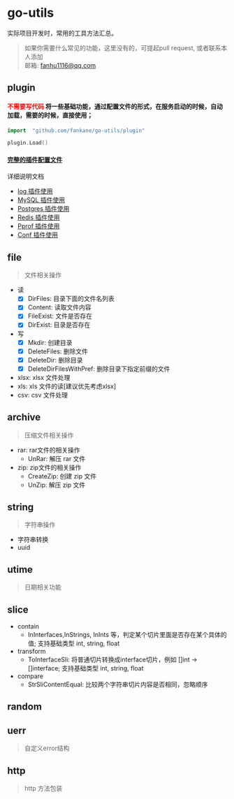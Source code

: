 # go-utils
实际项目开发时，常用的工具方法汇总。

> 如果你需要什么常见的功能，这里没有的，可提起pull request, 或者联系本人添加 <br>
> 邮箱: fanhu1116@qq.com 

## plugin
#### <font style="color: red">不需要写代码</font> 将一些基础功能，通过配置文件的形式，在服务启动的时候，自动加载，需要的时候，直接使用； <br>

```go
import	"github.com/fankane/go-utils/plugin"

plugin.Load()
```

#### [完整的插件配置文件](./plugin/README.md) 

详细说明文档
- [log 插件使用](./plugin/log/README.md)
- [MySQL 插件使用](./plugin/database/mysql/README.md)
- [Postgres 插件使用](./plugin/database/postgres/README.md)
- [Redis 插件使用](./plugin/database/redis/README.md)
- [Pprof 插件使用](./plugin/serve/pprof/README.md)
- [Conf 插件使用](./plugin/serve/conf/README.md)

## file
> 文件相关操作
- 读
  - [x] DirFiles: 目录下面的文件名列表
  - [x] Content: 读取文件内容
  - [x] FileExist: 文件是否存在
  - [x] DirExist: 目录是否存在
- 写
  - [x] Mkdir: 创建目录
  - [x] DeleteFiles: 删除文件
  - [x] DeleteDir: 删除目录
  - [x] DeleteDirFilesWithPref: 删除目录下指定前缀的文件
- xlsx: xlsx 文件处理
- xls: xls 文件的读[建议优先考虑xlsx]
- csv: csv 文件处理

## archive
> 压缩文件相关操作
- rar: rar文件的相关操作
  - UnRar: 解压 rar 文件
- zip: zip文件的相关操作
  - CreateZip: 创建 zip 文件
  - UnZip: 解压 zip 文件

## string
> 字符串操作
  - 字符串转换
  - uuid
## utime
> 日期相关功能

## slice
- contain
  - InInterfaces,InStrings, InInts 等，判定某个切片里面是否存在某个具体的值; 支持基础类型 int, string, float
- transform
  - ToInterfaceSli: 将普通切片转换成interface切片，例如 []int -> []interface; 支持基础类型 int, string, float
- compare
  - StrSliContentEqual: 比较两个字符串切片内容是否相同，忽略顺序

## random

## uerr
> 自定义error结构

## http
> http 方法包装